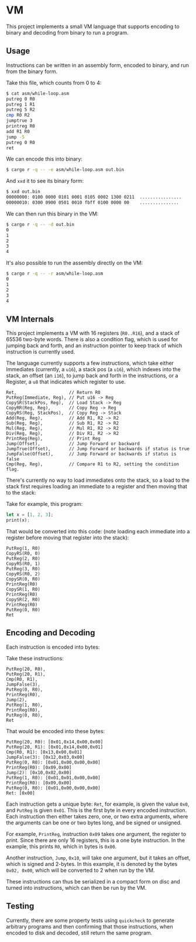 # VM

This project implements a small VM language that supports encoding to
binary and decoding from binary to run a program.

## Usage

Instructions can be written in an assembly form, encoded to binary, and
run from the binary form.

Take this file, which counts from 0 to 4:

```sh
$ cat asm/while-loop.asm
putreg 0 R0
putreg 1 R1
putreg 5 R2
cmp R0 R2
jumptrue 3
printreg R0
add R1 R0
jump -5
putreg 0 R0
ret
```

We can encode this into binary:

```sh
$ cargo r -q -- -e asm/while-loop.asm out.bin
```

And `xxd` it to see its binary form:

```sh
$ xxd out.bin
00000000: 0100 0000 0101 0001 0105 0002 1300 0211  ................
00000010: 0300 0900 0501 0010 fbff 0100 0000 00    ...............
```

We can then run this binary in the VM:

```sh
$ cargo r -q -- -d out.bin
0
1
2
3
4
```

It's also possible to run the assembly directly on the VM:

```sh
$ cargo r -q -- -r asm/while-loop.asm
0
1
2
3
4
```

## VM Internals

This project implements a VM with 16 registers (`R0..R16`), and a stack
of 65536 two-byte words. There is also a condition flag, which is used
for jumping back and forth, and an instruction pointer to keep track of
which instruction is currently used.

The language currently supports a few instructions, which take either
Immediates (currently, a `u16`), a stack pos (a `u16`), which indexes
into the stack, an offset (an `i16`), to jump back and forth in the
instructions, or a Register, a `u8` that indicates which register to
use.

```
Ret,                    // Return R0
PutReg(Immediate, Reg), // Put u16 -> Reg
CopySR(StackPos, Reg),  // Load Stack -> Reg
CopyRR(Reg, Reg),       // Copy Reg -> Reg
CopyRS(Reg, StackPos),  // Copy Reg -> Stack
Add(Reg, Reg),          // Add R1, R2 -> R2
Sub(Reg, Reg),          // Sub R1, R2 -> R2
Mul(Reg, Reg),          // Mul R1, R2 -> R2
Div(Reg, Reg),          // Div R1, R2 -> R2
PrintReg(Reg),          // Print Reg
Jump(Offset),           // Jump Forward or backward
JumpTrue(Offset),       // Jump Forward or backwards if status is true
JumpFalse(Offset),      // Jump Forward or backwards if status is false
Cmp(Reg, Reg),          // Compare R1 to R2, setting the condition flag.
```

There's currently no way to load immediates onto the stack, so a load to
the stack first requires loading an immediate to a register and then
moving that to the stack:

Take for example, this program:

```rust
let x = [1, 2, 3];
print(x);
```

That would be converted into this code: (note loading each immediate
into a register before moving that register into the stack):

```
PutReg(1, R0)
CopyRS(R0, 0)
PutReg(2, R0)
CopyRS(R0, 1)
PutReg(3, R0)
CopyRS(R0, 2)
CopySR(0, R0)
PrintReg(R0)
CopySR(1, R0)
PrintReg(R0)
CopySR(2, R0)
PrintReg(R0)
PutReg(0, R0)
Ret
```

## Encoding and Decoding

Each instruction is encoded into bytes:

Take these instructions:

```
PutReg(20, R0),
PutReg(20, R1),
Cmp(R0, R1),
JumpFalse(3),
PutReg(0, R0),
PrintReg(R0),
Jump(2),
PutReg(1, R0),
PrintReg(R0),
PutReg(0, R0),
Ret
```

That would be encoded into these bytes:

```
PutReg(20, R0): [0x01,0x14,0x00,0x00]
PutReg(20, R1): [0x01,0x14,0x00,0x01]
Cmp(R0, R1): [0x13,0x00,0x01]
JumpFalse(3): [0x12,0x03,0x00]
PutReg(0, R0): [0x01,0x00,0x00,0x00]
PrintReg(R0): [0x09,0x00]
Jump(2): [0x10,0x02,0x00]
PutReg(1, R0): [0x01,0x01,0x00,0x00]
PrintReg(R0): [0x09,0x00]
PutReg(0, R0): [0x01,0x00,0x00,0x00]
Ret: [0x00]
```

Each instruction gets a unique byte: `Ret`, for example, is given the
value `0x0`, and `PutReg` is given `0x01`. This is the first byte in
every encoded instruction. Each instruction then either takes zero, one,
or two extra arguments, where the arguments can be one or two bytes
long, and be signed or unsigned.

For example, `PrintReg`, instruction `0x09` takes one argument, the
register to print. Since there are only 16 registers, this is a one byte
instruction. In the example, this prints `R0`, which in bytes is `0x00`.

Another instruction, `Jump`, `0x10`, will take one argument, but it
takes an offset, which is signed and 2-bytes. In this example, it is
denoted by the bytes `0x02, 0x00`, which will be converted to 2 when run
by the VM.

These instructions can thus be serialized in a compact form on disc and
turned into instructions, which can then be run by the VM.

## Testing

Currently, there are some property tests using `quickcheck` to generate
arbitrary programs and then confirming that those instructions, when
encoded to disk and decoded, still return the same program.
